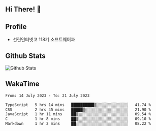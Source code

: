 ## Hi There! 👋

## Profile

-   선린인터넷고 118기 소프트웨어과

## Github Stats

![Github Stats](https://github-readme-stats.vercel.app/api/top-langs/?username=NY0510&theme=tokyonight&hide_border=true&layout=compact)

## WakaTime

<!--START_SECTION:waka-->

```txt
From: 14 July 2023 - To: 21 July 2023

TypeScript   5 hrs 14 mins   ██████████▒░░░░░░░░░░░░░░   41.74 %
CSS          2 hrs 45 mins   █████▒░░░░░░░░░░░░░░░░░░░   21.90 %
JavaScript   1 hr 11 mins    ██▒░░░░░░░░░░░░░░░░░░░░░░   09.54 %
C            1 hr 8 mins     ██▒░░░░░░░░░░░░░░░░░░░░░░   09.10 %
Markdown     1 hr 2 mins     ██░░░░░░░░░░░░░░░░░░░░░░░   08.22 %
```

<!--END_SECTION:waka-->
